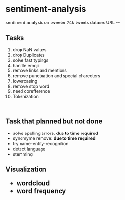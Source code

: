 # sentiment-analysis
sentiment analysis on tweeter 74k tweets
dataset URL -- <a href="https://www.kaggle.com/datasets/jp797498e/twitter-entity-sentiment-analysis"></a>
<h2>Tasks</h2>
<ol>
  <li>drop NaN values</li>
  <li>drop Duplicates</li>
  <li>solve fast typings</li>
  <li>handle emoji</li>
  <li>remove links and mentions</li>
  <li>remove punctuation and special charecters</li>
  <li>lowercasing</li>
  <li>remove stop word</li>
  <li>need corefference</li>
  <li>Tokenization</li> 
</ol>

<br>

<h2>Task that planned but not done</h2>
<ul>
  <li>solve spelling errors: <strong>due to time required</strong></li>
  <li>synomyme remove: <strong>due to time required</strong></li>
  <li>try name-entity-recognition</li>
  <li>detect language</li>
  <li>stemming</li>
</ul>


<h2>Visualization
  <ul>
    <li>wordcloud</li>
    <li>word frequency</li>
  </ul>

</h2>






